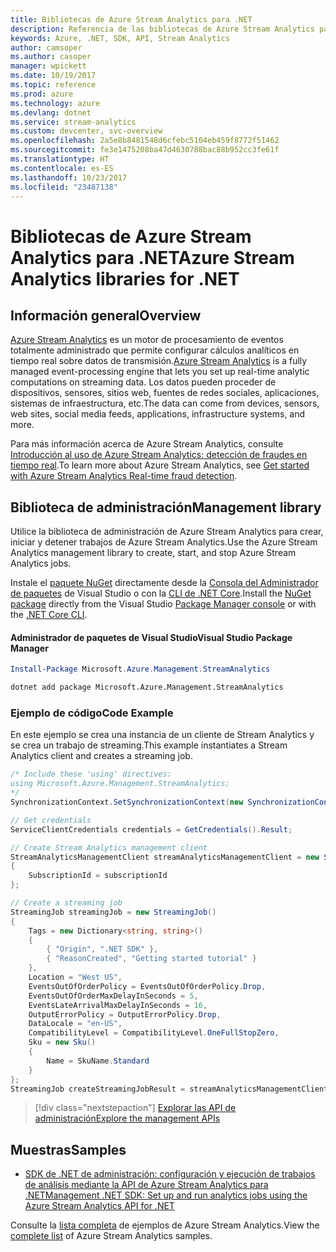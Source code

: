 ```yaml
---
title: Bibliotecas de Azure Stream Analytics para .NET
description: Referencia de las bibliotecas de Azure Stream Analytics para .NET
keywords: Azure, .NET, SDK, API, Stream Analytics
author: camsoper
ms.author: casoper
manager: wpickett
ms.date: 10/19/2017
ms.topic: reference
ms.prod: azure
ms.technology: azure
ms.devlang: dotnet
ms.service: stream-analytics
ms.custom: devcenter, svc-overview
ms.openlocfilehash: 2a5e8b8481548d6cfebc5104eb459f8772f51462
ms.sourcegitcommit: fe3e1475208ba47d4630788bac88b952cc3fe61f
ms.translationtype: HT
ms.contentlocale: es-ES
ms.lasthandoff: 10/23/2017
ms.locfileid: "23487138"
---
```

# <a name="azure-stream-analytics-libraries-for-net"></a><span data-ttu-id="7dc3a-104">Bibliotecas de Azure Stream Analytics para .NET</span><span class="sxs-lookup"><span data-stu-id="7dc3a-104">Azure Stream Analytics libraries for .NET</span></span>

## <a name="overview"></a><span data-ttu-id="7dc3a-105">Información general</span><span class="sxs-lookup"><span data-stu-id="7dc3a-105">Overview</span></span>

<span data-ttu-id="7dc3a-106">[Azure Stream Analytics](/azure/stream-analytics/stream-analytics-introduction) es un motor de procesamiento de eventos totalmente administrado que permite configurar cálculos analíticos en tiempo real sobre datos de transmisión.</span><span class="sxs-lookup"><span data-stu-id="7dc3a-106">[Azure Stream Analytics](/azure/stream-analytics/stream-analytics-introduction) is a fully managed event-processing engine that lets you set up real-time analytic computations on streaming data.</span></span> <span data-ttu-id="7dc3a-107">Los datos pueden proceder de dispositivos, sensores, sitios web, fuentes de redes sociales, aplicaciones, sistemas de infraestructura, etc.</span><span class="sxs-lookup"><span data-stu-id="7dc3a-107">The data can come from devices, sensors, web sites, social media feeds, applications, infrastructure systems, and more.</span></span> 

<span data-ttu-id="7dc3a-108">Para más información acerca de Azure Stream Analytics, consulte [Introducción al uso de Azure Stream Analytics: detección de fraudes en tiempo real](/azure/stream-analytics/stream-analytics-real-time-fraud-detection).</span><span class="sxs-lookup"><span data-stu-id="7dc3a-108">To learn more about Azure Stream Analytics, see [Get started with Azure Stream Analytics Real-time fraud detection](/azure/stream-analytics/stream-analytics-real-time-fraud-detection).</span></span>


## <a name="management-library"></a><span data-ttu-id="7dc3a-109">Biblioteca de administración</span><span class="sxs-lookup"><span data-stu-id="7dc3a-109">Management library</span></span>

<span data-ttu-id="7dc3a-110">Utilice la biblioteca de administración de Azure Stream Analytics para crear, iniciar y detener trabajos de Azure Stream Analytics.</span><span class="sxs-lookup"><span data-stu-id="7dc3a-110">Use the Azure Stream Analytics management library to create, start, and stop Azure Stream Analytics jobs.</span></span>

<span data-ttu-id="7dc3a-111">Instale el [paquete NuGet](https://www.nuget.org/packages/Microsoft.Azure.Management.StreamAnalytics) directamente desde la [Consola del Administrador de paquetes][PackageManager] de Visual Studio o con la [CLI de .NET Core][DotNetCLI].</span><span class="sxs-lookup"><span data-stu-id="7dc3a-111">Install the [NuGet package](https://www.nuget.org/packages/Microsoft.Azure.Management.StreamAnalytics) directly from the Visual Studio [Package Manager console][PackageManager] or with the [.NET Core CLI][DotNetCLI].</span></span>

#### <a name="visual-studio-package-manager"></a><span data-ttu-id="7dc3a-112">Administrador de paquetes de Visual Studio</span><span class="sxs-lookup"><span data-stu-id="7dc3a-112">Visual Studio Package Manager</span></span>

```powershell
Install-Package Microsoft.Azure.Management.StreamAnalytics
```

```bash
dotnet add package Microsoft.Azure.Management.StreamAnalytics
```

### <a name="code-example"></a><span data-ttu-id="7dc3a-113">Ejemplo de código</span><span class="sxs-lookup"><span data-stu-id="7dc3a-113">Code Example</span></span>

<span data-ttu-id="7dc3a-114">En este ejemplo se crea una instancia de un cliente de Stream Analytics y se crea un trabajo de streaming.</span><span class="sxs-lookup"><span data-stu-id="7dc3a-114">This example instantiates a Stream Analytics client and creates a streaming job.</span></span>

```csharp
/* Include these 'using' directives:
using Microsoft.Azure.Management.StreamAnalytics;
*/
SynchronizationContext.SetSynchronizationContext(new SynchronizationContext());

// Get credentials
ServiceClientCredentials credentials = GetCredentials().Result;

// Create Stream Analytics management client
StreamAnalyticsManagementClient streamAnalyticsManagementClient = new StreamAnalyticsManagementClient(credentials)
{
    SubscriptionId = subscriptionId
};

// Create a streaming job
StreamingJob streamingJob = new StreamingJob()
{
    Tags = new Dictionary<string, string>()
    {
        { "Origin", ".NET SDK" },
        { "ReasonCreated", "Getting started tutorial" }
    },
    Location = "West US",
    EventsOutOfOrderPolicy = EventsOutOfOrderPolicy.Drop,
    EventsOutOfOrderMaxDelayInSeconds = 5,
    EventsLateArrivalMaxDelayInSeconds = 16,
    OutputErrorPolicy = OutputErrorPolicy.Drop,
    DataLocale = "en-US",
    CompatibilityLevel = CompatibilityLevel.OneFullStopZero,
    Sku = new Sku()
    {
        Name = SkuName.Standard
    }
};
StreamingJob createStreamingJobResult = streamAnalyticsManagementClient.StreamingJobs.CreateOrReplace(streamingJob, resourceGroupName, streamingJobName);
```

> [!div class="nextstepaction"]
> [<span data-ttu-id="7dc3a-115">Explorar las API de administración</span><span class="sxs-lookup"><span data-stu-id="7dc3a-115">Explore the management APIs</span></span>](/dotnet/api/overview/azure/streamanalytics/management)


## <a name="samples"></a><span data-ttu-id="7dc3a-116">Muestras</span><span class="sxs-lookup"><span data-stu-id="7dc3a-116">Samples</span></span>

- [<span data-ttu-id="7dc3a-117">SDK de .NET de administración: configuración y ejecución de trabajos de análisis mediante la API de Azure Stream Analytics para .NET</span><span class="sxs-lookup"><span data-stu-id="7dc3a-117">Management .NET SDK: Set up and run analytics jobs using the Azure Stream Analytics API for .NET</span></span>](/azure/stream-analytics/stream-analytics-dotnet-management-sdk)

<span data-ttu-id="7dc3a-118">Consulte la [lista completa](https://azure.microsoft.com/resources/samples/?platform=dotnet&service=stream-analytics) de ejemplos de Azure Stream Analytics.</span><span class="sxs-lookup"><span data-stu-id="7dc3a-118">View the [complete list](https://azure.microsoft.com/resources/samples/?platform=dotnet&service=stream-analytics) of Azure Stream Analytics samples.</span></span>

[PackageManager]: https://docs.microsoft.com/nuget/tools/package-manager-console
[DotNetCLI]: https://docs.microsoft.com/dotnet/core/tools/dotnet-add-package
